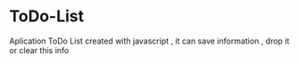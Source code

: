 # ToDo-List
Aplication ToDo List created with javascript , it can save information , drop it or clear this info
